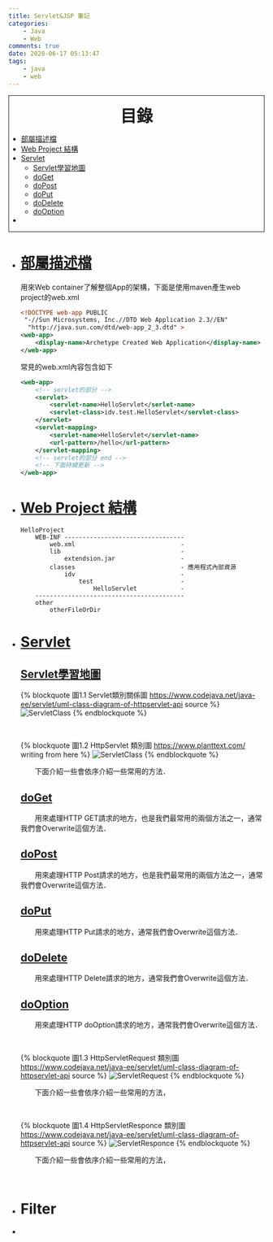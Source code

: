 ```yaml
---
title: Servlet&JSP 筆記
categories: 
    - Java
    - Web
comments: true
date: 2020-06-17 05:13:47
tags:
    - java
    - web
---
```

<style>
    strong { 
        text-shadow: 0.5px 0.5px red;
    }
    .description {
        text-indent: 2em;  
    }
</style>


<div style=" border: 1px solid;"><!-- 下面要空一行不然會出錯 -->
<b style="font-size:32px"> <p id="catlog" style=" text-align: center;"> 目錄 </a> </b><br/>

- <a href="#descript">部屬描述檔</a>
- <a href="#structe">Web Project 結構</a>
- <a href="#servlet">Servlet</a>
    - <a href="#servletLearnMap"> Servlet學習地圖 </a> 
    - <a href="#doGet"> doGet </a>
    - <a href="#doPost"> doPost </a>
    - <a href="#doPut"> doPut </a>
    - <a href="#doDelete"> doDelete </a>
    - <a href="#doOption"> doOption </a>
-
</div>


<!-- more -->


- # <a id="descript" href="#catlog">部屬描述檔 </a> #
    
    用來Web container了解整個App的架構，下面是使用maven產生web project的web.xml
    ```xml
    <!DOCTYPE web-app PUBLIC
     "-//Sun Microsystems, Inc.//DTD Web Application 2.3//EN"
      "http://java.sun.com/dtd/web-app_2_3.dtd" >
    <web-app>
        <display-name>Archetype Created Web Application</display-name>
    </web-app>
    ```
    常見的web.xml內容包含如下
    ```xml
    <web-app>
        <!-- servlet的部分 -->
        <servlet>
            <servlet-name>HelloServlet</serlet-name>
            <servlet-class>idv.test.HelloServlet</servlet-class>
        </servlet>
        <servlet-mapping>
            <servlet-name>HelloServlet</servlet-name>
            <url-pattern>/hello</url-pattern>
        </servlet-mapping>
        <!-- servlet的部分 end -->
        <!-- 下面持續更新 -->
    </web-app>
    ```




- # <a id="structe" href="#catlog">    Web Project 結構 </a> #
    ```
    HelloProject
        WEB-INF ---------------------------------
            web.xml                             -
            lib                                 -
                extendsion.jar                  -
            classes                             - 應用程式內部資源
                idv                             -
                    test                        -
                        HelloServlet            -
        -----------------------------------------
        other
            otherFileOrDir                 
    ```


- # <a id="servlet" href="#catlog">Servlet</a> #
    ## <a id="servletLearnMap" href="#catlog"> Servlet學習地圖 </a> ##
    {% blockquote 圖1.1  Servlet類別關係圖  https://www.codejava.net/java-ee/servlet/uml-class-diagram-of-httpservlet-api source %}
        ![ServletClass](HttpServletAPIUMLdiagram.png)
    {% endblockquote %}

    <br/>

    {% blockquote 圖1.2 HttpServlet 類別圖 https://www.planttext.com/  writing from here %}
        ![ServletClass](ServletClass.png)
    {% endblockquote %}
    <!-- @startuml UML backup
    Servlet <|-- GenericServlet
    GenericServlet <|-- HttpServlet
    interface Servlet{
        + void init(ServletConfig config)
        + ServletConfig getServletConfig()
        + void service(ServletRequest req,ServletResponce res)
        + String getServletInfo()
        + void destroy()
    }
    class GenericServlet{}
    class HttpServlet{
        + HttpServlet()
        # Long getLastModified(HttpServletResponce res)
        # void doGet(HttpServletRequest req,HttpServletResponce res)
        # void doHead(HttpServletRequest req,HttpServletResponce res)
        # void doPost(HttpServletRequest req,HttpServletResponce res)
        # void doput(HttpServletRequest req,HttpServletResponce res)
        # void doDelete(HttpServletRequest req,HttpServletResponce res)
        # void doOption(HttpServletRequest req,HttpServletResponce res)
        # void doTrace(HttpServletRequest req,HttpServletResponce res)
        # void service(HttpServletRequest req,HttpServletResponce res)
        + void service(ServletRequest req,ServletResponce res)
   }@enduml
    -->
    <p class="description">
        下面介紹一些會依序介紹一些常用的方法．
    </p>

    ## <a id="doGet" href="#catlog"> doGet </a> ##

    <p class="description">
        用來處理HTTP GET請求的地方，也是我們最常用的兩個方法之一，通常我們會Overwrite這個方法．
    </p>

    ## <a id="doPost" href="#catlog"> doPost </a> ##

    <p class="description">
        用來處理HTTP Post請求的地方，也是我們最常用的兩個方法之一，通常我們會Overwrite這個方法．
    </p>

    ## <a id="doPut" href="#catlog"> doPut </a> ##

    <p class="description">
        用來處理HTTP Put請求的地方，通常我們會Overwrite這個方法．
    </p>

    ## <a id="doDelete" href="#catlog"> doDelete </a> ##

    <p class="description">
        用來處理HTTP Delete請求的地方，通常我們會Overwrite這個方法．
    </p>

    ## <a id="doOption" href="#catlog"> doOption </a> ##

    <p class="description">
        用來處理HTTP doOption請求的地方，通常我們會Overwrite這個方法．
    </p>
    <br/>

    {% blockquote 圖1.3 HttpServletRequest 類別圖  https://www.codejava.net/java-ee/servlet/uml-class-diagram-of-httpservlet-api source  %}
        ![ServletRequest](ServletRequest.png)
    {% endblockquote %}
    <!-- 
    ServletRequest <|-- HttpServletRequest
    ServletResponce <|-- HttpServletResponce
    interface ServletRequest {
        Object getAttribute(String name)
        Enumeration<String> getAttributeNames()
        void setCharacterEncoding(String env)
        int getContentLength()
        long getContentLengthLong()
        String getContentType()
        ServletInputStream getInputStream()
        String getParameter(String name)
        Enumeration<String> getParameterNames()
        String[] getParameterValues(String name)
        Map<String,String[]> getParameterMap()
    } 
    -->

    <p class="description">
        下面介紹一些會依序介紹一些常用的方法，
    </p>
    <br/>

    {% blockquote 圖1.4 HttpServletResponce 類別圖   https://www.codejava.net/java-ee/servlet/uml-class-diagram-of-httpservlet-api source  %}
        ![ServletResponce](ServletResponce.png)
    {% endblockquote %}
    <!-- 
    ServletRequest <|-- HttpServletRequest
    ServletResponce <|-- HttpServletResponce
    interface ServletRequest {
        Object getAttribute(String name)
        Enumeration<String> getAttributeNames()
        void setCharacterEncoding(String env)
        int getContentLength()
        long getContentLengthLong()
        String getContentType()
        ServletInputStream getInputStream()
        String getParameter(String name)
        Enumeration<String> getParameterNames()
        String[] getParameterValues(String name)
        Map<String,String[]> getParameterMap()
    } 
    -->

    <p class="description">
        下面介紹一些會依序介紹一些常用的方法，
    </p>
    <br/>

    
  
- # Filter #
- 